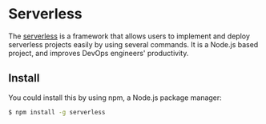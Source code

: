 # Serverless

The [serverless](https://www.serverless.com/) is a framework that allows users to implement and deploy serverless projects easily by using several commands.
It is a Node.js based project, and improves DevOps engineers' productivity.

## Install

You could install this by using npm, a Node.js package manager:

```bash
$ npm install -g serverless
```
